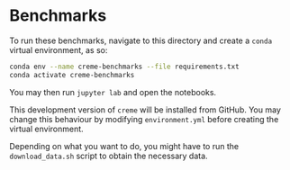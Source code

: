 # Benchmarks

To run these benchmarks, navigate to this directory and create a `conda` virtual environment, as so:

```sh
conda env --name creme-benchmarks --file requirements.txt
conda activate creme-benchmarks
```

You may then run `jupyter lab` and open the notebooks.

This development version of `creme` will be installed from GitHub. You may change this behaviour by modifying `environment.yml` before creating the virtual environment.

Depending on what you want to do, you might have to run the `download_data.sh` script to obtain the necessary data.
